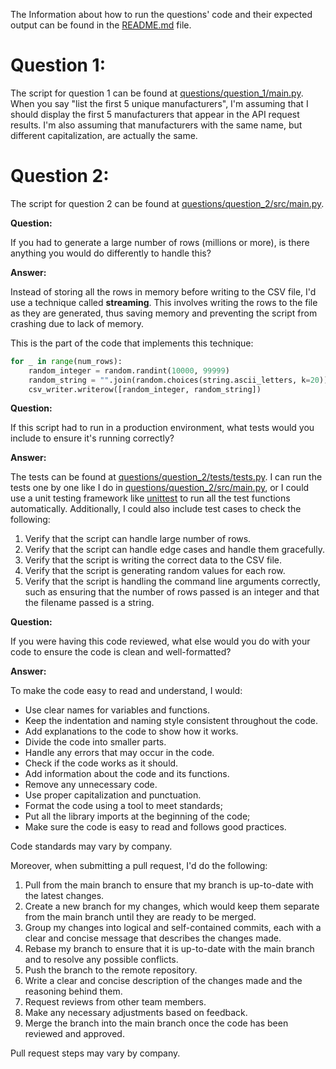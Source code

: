 The Information about how to run the questions' code and their expected output can be found in the [README.md](https://github.com/MatheusSchaly/AirG-Matheus-Schaly#readme) file.

# Question 1:
The script for question 1 can be found at [questions/question_1/main.py](https://github.com/MatheusSchaly/AirG-Matheus-Schaly/blob/main/questions/question_1/main.py). When you say "list the first 5 unique manufacturers", I'm assuming that I should display the first 5 manufacturers that appear in the API request results. I'm also assuming that manufacturers with the same name, but different capitalization, are actually the same.

# Question 2:
The script for question 2 can be found at [questions/question_2/src/main.py](https://github.com/MatheusSchaly/AirG-Matheus-Schaly/blob/main/questions/question_2/src/main.py).

**Question:**

If you had to generate a large number of rows (millions or more), is there anything you would do differently to handle this?

**Answer:**

Instead of storing all the rows in memory before writing to the CSV file, I'd use a technique called **streaming**. This involves writing the rows to the file as they are generated, thus saving memory and preventing the script from crashing due to lack of memory.

This is the part of the code that implements this technique:
```python
for _ in range(num_rows):
    random_integer = random.randint(10000, 99999)
    random_string = "".join(random.choices(string.ascii_letters, k=20))
    csv_writer.writerow([random_integer, random_string])
```

**Question:**

If this script had to run in a production environment, what tests would you include to ensure it's running correctly?

**Answer:**

The tests can be found at [questions/question_2/tests/tests.py](https://github.com/MatheusSchaly/AirG-Matheus-Schaly/blob/main/questions/question_2/tests/tests.py). I can run the tests one by one like I do in [questions/question_2/src/main.py](https://github.com/MatheusSchaly/AirG-Matheus-Schaly/blob/main/questions/question_2/src/main.py), or I could use a unit testing framework like [unittest](https://docs.python.org/3/library/unittest.html) to run all the test functions automatically. Additionally, I could also include test cases to check the following:

1. Verify that the script can handle large number of rows.
2. Verify that the script can handle edge cases and handle them gracefully.
3. Verify that the script is writing the correct data to the CSV file.
4. Verify that the script is generating random values for each row.
5. Verify that the script is handling the command line arguments correctly, such as ensuring that the number of rows passed is an integer and that the filename passed is a string.

**Question:**

If you were having this code reviewed, what else would you do with your code to ensure the code is clean and well-formatted?

**Answer:**

To make the code easy to read and understand, I would:
- Use clear names for variables and functions.
- Keep the indentation and naming style consistent throughout the code.
- Add explanations to the code to show how it works.
- Divide the code into smaller parts.
- Handle any errors that may occur in the code.
- Check if the code works as it should.
- Add information about the code and its functions.
- Remove any unnecessary code.
- Use proper capitalization and punctuation.
- Format the code using a tool to meet standards;
- Put all the library imports at the beginning of the code;
- Make sure the code is easy to read and follows good practices.

Code standards may vary by company.

Moreover, when submitting a pull request, I'd do the following:
1. Pull from the main branch to ensure that my branch is up-to-date with the latest changes.
2. Create a new branch for my changes, which would keep them separate from the main branch until they are ready to be merged.
3. Group my changes into logical and self-contained commits, each with a clear and concise message that describes the changes made.
4. Rebase my branch to ensure that it is up-to-date with the main branch and to resolve any possible conflicts.
5. Push the branch to the remote repository.
6. Write a clear and concise description of the changes made and the reasoning behind them.
7. Request reviews from other team members.
8. Make any necessary adjustments based on feedback.
9. Merge the branch into the main branch once the code has been reviewed and approved.

Pull request steps may vary by company.
